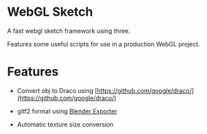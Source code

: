 # WebGL Sketch

A fast webgl sketch framework using three.

Features some useful scripts for use in a production WebGL project.

# Features
 * Convert obj to Draco using [https://github.com/google/draco/](https://github.com/google/draco/)

 * gltf2 format using [Blender Exporter](https://github.com/KhronosGroup/glTF-Blender-Exporter)

 * Automatic texture size conversion
